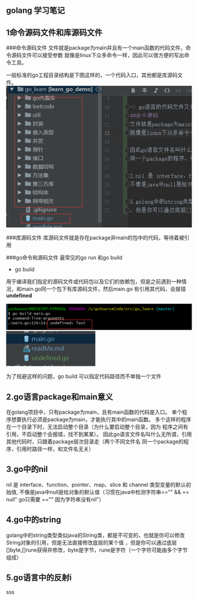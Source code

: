 


## golang 学习笔记

## 1命令源码文件和库源码文件

###命令源码文件
文件就是package为main并且有一个main函数的代码文件，命令源码文件可以接受参数
就像是linux下众多命令一样，因此可以很方便的写出命令工具。

一般标准的go工程目录结构是下图这样的，一个代码入口，其他都是库源码文件。
![](pic/20190629115035.png)

###库源码文件
库源码文件就是存在package非main的包中的代码，等待着被引用

###go命令和源码文件
最常见的go run 和go build 

- go build 

用于编译我们指定的源码文件或代码包以及它们的依赖包，但是之前遇到一种情况，和main.go同一个包下有库源码文件，然后main.go
有引用其代码，会报错**undefined**

![](pic/20190629120714.png)
![](pic/20190629120723.png)

为了规避这样的问题，go build 可以指定代码路径而不单独一个文件

## 2.go语言package和main意义

在golang项目中，只有package为main，且有main函数的代码是入口。
单个程序想要执行必须是package为main，才能执行其中的main函数。
多个这样的程序在一个目录下时，无法启动整个目录（为什么要启动整个目录，因为
程序之间有引用，不启动整个会报错，找不到某某）。
因此go语言文件名叫什么无所谓，引用其他代码时，只跟着package层次目录走（两个不同文件名
同一个package的程序，引用时路径一样，和文件名无关）


## 3.go中的nil
nil 是 interface、function、pointer、map、slice 和 channel 类型变量的默认初始值,
不像是java中null是给对象的默认值（习惯在java中检测字符串=="" && == null" go只需要 =="" 因为字符串没有nil"）

## 4.go中的string
golang中的string类型类似java的String类，都是不可变的，也就是你可以修改String对象的引用，但是无法直接修改底层的某个值
，但是你可以通过底层[]byte,[]rune获得并修改，byte是字节，rune是字符（一个字符可能由多个字节组成）

## 5.go语言中的反射i
sss
